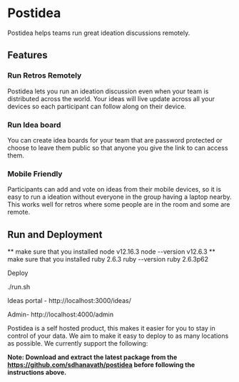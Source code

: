 # Postidea

Postidea helps teams run great ideation discussions remotely.

## Features

### Run Retros Remotely
Postidea lets you run an ideation discussion even when your team is distributed across the world. Your ideas will live update across all your devices so each participant can follow along on their device.

### Run Idea board
You can create idea boards for your team that are password protected or choose to leave them public so that anyone you give the link to can access them.

### Mobile Friendly
Participants can add and vote on ideas from their mobile devices, so it is easy to run a ideation without everyone in the group having a laptop nearby. This works well for retros where some people are in the room and some are remote.

## Run and Deployment

** make sure that you installed node v12.16.3
    node --version
    v12.6.3
** make sure that you installed ruby 2.6.3
    ruby --version
    ruby 2.6.3p62 

Deploy

./run.sh


Ideas portal - 
http://localhost:3000/ideas/

Admin-
http://localhost:4000/admin

Postidea is a self hosted product, this makes it easier for you to stay in control of your data. We aim to make it easy to deploy to as many locations as possible. We currently support the following:

**Note: Download and extract the latest package from the https://github.com/sdhanavath/postidea  before following the instructions above.**

